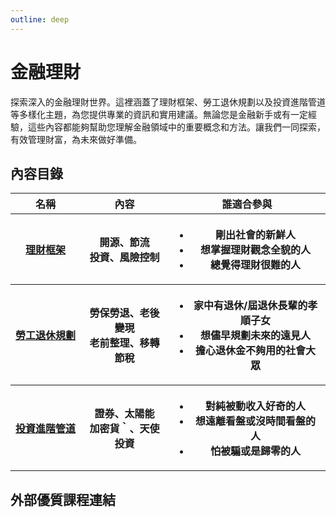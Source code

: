 ```yaml
---
outline: deep
---
```

# 金融理財

探索深入的金融理財世界。這裡涵蓋了理財框架、勞工退休規劃以及投資進階管道等多樣化主題，為您提供專業的資訊和實用建議。無論您是金融新手或有一定經驗，這些內容都能夠幫助您理解金融領域中的重要概念和方法。讓我們一同探索，有效管理財富，為未來做好準備。

## 內容目錄

<table>
    <thead>
        <tr>
            <th>名稱</th>
            <th>內容</th>
            <th>誰適合參與</th>
        </tr>
    </thead>
    <tbody>
        <tr>
            <th>
                <a style="white-space: nowrap;" href="./framework">
                理財框架</a>
            </th>
            <th>
                開源、節流<br>投資、風險控制
            </th>
            <th>
               <ul>
                    <li>剛出社會的新鮮人</li>
                    <li>想掌握理財觀念全貌的人</li>
                    <li>總覺得理財很難的人</li>
                </ul>
            </th>
        </tr>
        <tr>
            <th>
                <a style="white-space: nowrap;" href="./retirement">
                勞工退休規劃</a>
            </th>
            <th>
                勞保勞退、老後變現<br>老前整理、移轉節稅
            </th>
            <th>
                <ul>
                    <li>家中有退休/屆退休長輩的孝順子女</li>
                    <li>想儘早規劃未來的遠見人</li>
                    <li>擔心退休金不夠用的社會大眾</li>
                </ul>
            </th>
        </tr>
        <tr>
            <th>
                <a style="white-space: nowrap;" href="./investment">
                投資進階管道</a>
            </th>
            <th>
                證券、太陽能<br>加密貨｀、天使投資
            </th>
            <th>
                <ul>
                    <li>對純被動收入好奇的人</li>
                    <li>想遠離看盤或沒時間看盤的人</li>
                    <li>怕被騙或是歸零的人</li>
                </ul>
            </th>
        </tr>
    </tbody>
</table>

## 外部優質課程連結

<Courses :modelValue="items"></Courses>

<script setup>

import Courses from '../components/courses.vue'
const items = [
    {
        image: '/finance/111S203.webp',
        description: `本課程改編自介惠基金會「偏鄉婦女財務幸福計畫」教材，共有 6 堂課。
        <ul>
            <li>第1堂 課介紹理財規劃流程及家庭財務報表編制。</li>
            <li>第2堂 課介紹我國退休金制度以及金錢詐騙剝削預防。</li>
            <li>第3堂 課說明職涯規劃與借貸評</li>
            <li>第4堂 投資報酬與風險</li>
            <li>第5堂 人生風險與保險</li>
        </ul>`,
        name: '臺大開放式課程 - 財務幸福自我養成計畫',
        url: 'https://ocw.aca.ntu.edu.tw/ntu-ocw/ocw/cou/111S203/3',
    },
    {
        image:'/finance/laborEducation.jpeg',
        description:`歡迎蒞臨全民勞教e網，您的勞動保險與就業保險學習平台。我們提供多樣的課程，包括『勞工保險、勞工職業災害保險及就業保險相關法規』的深入解說和實用案例，以及『就業保險法』和『就業保險給付作業』的實務應用。透過『勞工保險給付作業(一)－生育給付、老年給付』的具體實務指導，我們致力於提升您在勞動保險領域的專業素養。加入我們，共同探索勞工保險體系，獲取實用知識，助您在職場中更為自信與有競爭力。`,
        name:'全民勞教E網 - 勞工保險',
        url:'https://labor-elearning.mol.gov.tw/co_course.php?tag=1&view=1&cgp=10000004'
    },
]

</script>
